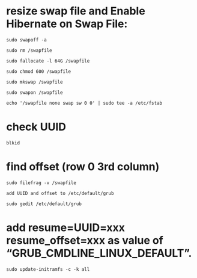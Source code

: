 # resize swap file and Enable Hibernate on Swap File:

`sudo swapoff -a`

`sudo rm /swapfile`

`sudo fallocate -l 64G /swapfile`

`sudo chmod 600 /swapfile`

`sudo mkswap /swapfile`

`sudo swapon /swapfile`

`echo '/swapfile none swap sw 0 0' | sudo tee -a /etc/fstab`

# check UUID

`blkid`

# find offset (row 0 3rd column)

`sudo filefrag -v /swapfile`

`add UUID and offset to /etc/default/grub`

`sudo gedit /etc/default/grub`

# add resume=UUID=xxx resume_offset=xxx as value of “GRUB_CMDLINE_LINUX_DEFAULT”.

`sudo update-initramfs -c -k all`